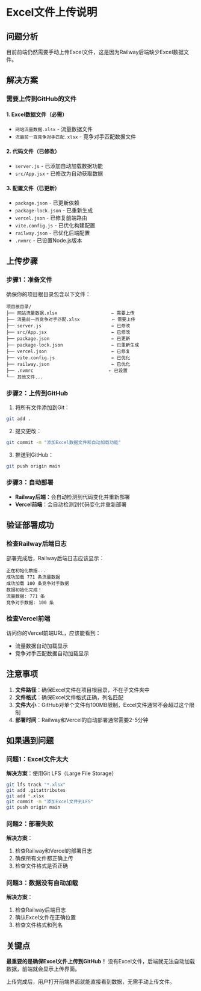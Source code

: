 # Excel文件上传说明

## 问题分析
目前前端仍然需要手动上传Excel文件，这是因为Railway后端缺少Excel数据文件。

## 解决方案

### 需要上传到GitHub的文件

#### 1. Excel数据文件（必需）
- `网站流量数据.xlsx` - 流量数据文件
- `流量前一百竞争对手匹配.xlsx` - 竞争对手匹配数据文件

#### 2. 代码文件（已修改）
- `server.js` - 已添加自动加载数据功能
- `src/App.jsx` - 已修改为自动获取数据

#### 3. 配置文件（已更新）
- `package.json` - 已更新依赖
- `package-lock.json` - 已重新生成
- `vercel.json` - 已修复前端路由
- `vite.config.js` - 已优化构建配置
- `railway.json` - 已优化后端配置
- `.nvmrc` - 已设置Node.js版本

## 上传步骤

### 步骤1：准备文件
确保你的项目根目录包含以下文件：
```
项目根目录/
├── 网站流量数据.xlsx                    ← 需要上传
├── 流量前一百竞争对手匹配.xlsx            ← 需要上传
├── server.js                          ← 已修改
├── src/App.jsx                        ← 已修改
├── package.json                       ← 已更新
├── package-lock.json                  ← 已重新生成
├── vercel.json                        ← 已修复
├── vite.config.js                     ← 已优化
├── railway.json                       ← 已优化
├── .nvmrc                            ← 已设置
└── 其他文件...
```

### 步骤2：上传到GitHub
1. 将所有文件添加到Git：
```bash
git add .
```

2. 提交更改：
```bash
git commit -m "添加Excel数据文件和自动加载功能"
```

3. 推送到GitHub：
```bash
git push origin main
```

### 步骤3：自动部署
- **Railway后端**：会自动检测到代码变化并重新部署
- **Vercel前端**：会自动检测到代码变化并重新部署

## 验证部署成功

### 检查Railway后端日志
部署完成后，Railway后端日志应该显示：
```
正在初始化数据...
成功加载 771 条流量数据
成功加载 100 条竞争对手数据
数据初始化完成！
流量数据: 771 条
竞争对手数据: 100 条
```

### 检查Vercel前端
访问你的Vercel前端URL，应该能看到：
- 流量数据自动加载显示
- 竞争对手匹配数据自动加载显示

## 注意事项

1. **文件路径**：确保Excel文件在项目根目录，不在子文件夹中
2. **文件格式**：确保Excel文件格式正确，列名匹配
3. **文件大小**：GitHub对单个文件有100MB限制，Excel文件通常不会超过这个限制
4. **部署时间**：Railway和Vercel的自动部署通常需要2-5分钟

## 如果遇到问题

### 问题1：Excel文件太大
**解决方案**：使用Git LFS（Large File Storage）
```bash
git lfs track "*.xlsx"
git add .gitattributes
git add *.xlsx
git commit -m "添加Excel文件到LFS"
git push origin main
```

### 问题2：部署失败
**解决方案**：
1. 检查Railway和Vercel的部署日志
2. 确保所有文件都正确上传
3. 检查文件格式是否正确

### 问题3：数据没有自动加载
**解决方案**：
1. 检查Railway后端日志
2. 确认Excel文件在正确位置
3. 检查文件格式和列名

## 关键点

**最重要的是确保Excel文件上传到GitHub！** 没有Excel文件，后端就无法自动加载数据，前端就会显示上传界面。

上传完成后，用户打开前端界面就能直接看到数据，无需手动上传文件。

